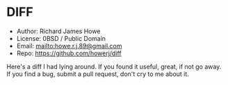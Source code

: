 # DIFF

* Author: Richard James Howe
* License: 0BSD / Public Domain
* Email: <mailto:howe.r.j.89@gmail.com>
* Repo: <https://github.com/howerj/diff>

Here's a diff I had lying around. If you found it useful, great, if not go
away. If you find a bug, submit a pull request, don't cry to me about it.

